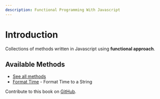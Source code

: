 ```yaml
---
description: Functional Programming With Javascript
---
```


# Introduction

Collections of methods written in Javascript using **functional approach**.

## Available Methods

* [See all methods](https://github.com/nikahmadz/Functional-Javascript/blob/cab3d2c5c36b23b0a4203ffb77ca1e4fdf6909c5/methods)
* [Format Time](https://github.com/nikahmadz/Functional-Javascript/blob/cab3d2c5c36b23b0a4203ffb77ca1e4fdf6909c5/methods/getFormatedTime.md) - Format Time to a String

Contribute to this book on [GitHub](https://github.com/nikahmadz/Functional-Javascript/).

